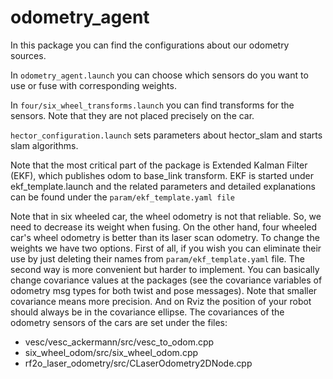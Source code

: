 # odometry_agent

In this package you can find the configurations about our odometry sources.

In `odometry_agent.launch` you can choose which sensors do you want to use or fuse with corresponding weights.

In `four/six_wheel_transforms.launch` you can find transforms for the sensors. Note that they are not placed precisely on the car.

`hector_configuration.launch`  sets parameters about hector_slam and starts slam algorithms.

Note that the most critical part of the package is Extended Kalman Filter (EKF), which publishes odom to base_link transform. EKF is started under ekf_template.launch and the related parameters and detailed explanations can be found under the `param/ekf_template.yaml file`

Note that in six wheeled car, the wheel odometry is not that reliable. So, we need to decrease its weight when fusing. On the other hand, four wheeled car's wheel odometry is better than its laser scan odometry. To change the weights we have two options. First of all, if you wish you can eliminate their use by just deleting their names from `param/ekf_template.yaml` file. The second way is more convenient but harder to implement. You can basically change covariance values at the packages (see the covariance variables of odometry msg types for both twist and pose messages). Note that smaller covariance means more precision. And on Rviz the position of your robot should always be in the covariance ellipse. The covariances of the odometry sensors of the cars are set under the files:
- vesc/vesc_ackermann/src/vesc_to_odom.cpp
- six_wheel_odom/src/six_wheel_odom.cpp
- rf2o_laser_odometry/src/CLaserOdometry2DNode.cpp
